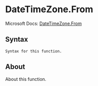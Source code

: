 ---
---

# DateTimeZone.From

Microsoft Docs: [DateTimeZone.From](https://docs.microsoft.com/en-us/powerquery-m/datetimezone-from)

## Syntax

```
Syntax for this function.
```

## About

About this function.

